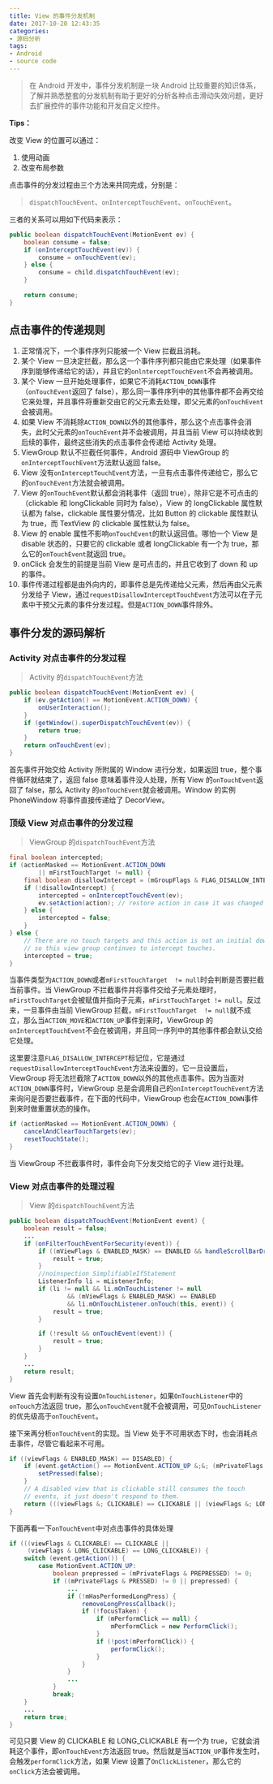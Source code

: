 ```yaml
---
title: View 的事件分发机制
date: 2017-10-20 12:43:35
categories:
- 源码分析
tags:
- Android
- source code
---
```

> 在 Android 开发中，事件分发机制是一块 Android 比较重要的知识体系，了解并熟悉整套的分发机制有助于更好的分析各种点击滑动失效问题，更好去扩展控件的事件功能和开发自定义控件。

<!--more-->

**Tips：**

改变 View 的位置可以通过：
1. 使用动画
2. 改变布局参数


点击事件的分发过程由三个方法来共同完成，分别是：

> `dispatchTouchEvent`、`onInterceptTouchEvent`、`onTouchEvent`。


三者的关系可以用如下代码来表示：

```Java
public boolean dispatchTouchEvent(MotionEvent ev) {
    boolean consume = false;
    if (onInterceptTouchEvent(ev)) {
        consume = onTouchEvent(ev);
    } else {
        consume = child.dispatchTouchEvent(ev);
    }
    
    return consume;
}
```



## 点击事件的传递规则

1. 正常情况下，一个事件序列只能被一个 View 拦截且消耗。
2. 某个 View 一旦决定拦截，那么这一个事件序列都只能由它来处理（如果事件序到能够传递给它的话），并且它的`onlnterceptTouchEvent`不会再被调用。
3. 某个 View 一旦开始处理事件，如果它不消耗`ACTION_DOWN`事件（`onTouchEvent`返回了 false），那么同一事件序列中的其他事件都不会再交给它来处理，并且事件将重新交由它的父元素去处理，即父元素的`onTouchEvent`会被调用。
4. 如果 View 不消耗除`ACTION_DOWN`以外的其他事件，那么这个点击事件会消失，此时父元素的`onTouchEvent`并不会被调用，并且当前 View 可以持续收到后续的事件，最终这些消失的点击事件会传递给 Activity 处理。
5.  ViewGroup 默认不拦截任何事件，Android 源码中 ViewGroup 的`onInterceptTouchEvent`方法默认返回 false。
6. View 没有`onInterceptTouchEvent`方法，一旦有点击事件传递给它，那么它的`onTouchEvent`方法就会被调用。
7. View 的`onTouchEvent`默认都会消耗事件（返回 true），除非它是不可点击的（clickable 和 longClickable 同时为 false），View 的 longClickable 属性默认都为 false，clickable 属性要分情况，比如 Button 的 clickable 属性默认为 true，而 TextView 的 clickable 属性默认为 false。
8. View 的 enable 属性不影响`onTouchEvent`的默认返回值。哪怕一个 View 是 disable 状态的，只要它的 clickable 或者 longClickable 有一个为 true，那么它的`onTouchEvent`就返回 true。
9. onClick 会发生的前提是当前 View 是可点击的，并且它收到了 down 和 up 的事件。
10. 事件传递过程都是由外向内的，即事件总是先传递给父元素，然后再由父元素分发给子 View，通过`requestDisallowInterceptTouchEvent`方法可以在子元素中干预父元素的事件分发过程。但是`ACTION_DOWN`事件除外。



## 事件分发的源码解析

### Activity 对点击事件的分发过程

> Activity 的`dispatchTouchEvent`方法

```java
public boolean dispatchTouchEvent(MotionEvent ev) {
    if (ev.getAction() == MotionEvent.ACTION_DOWN) {
        onUserInteraction();
    }
    if (getWindow().superDispatchTouchEvent(ev)) {
        return true;
    }
    return onTouchEvent(ev);
}
```

首先事件开始交给 Activity 所附属的 Window 进行分发，如果返回 true，整个事件循环就结束了，返回 false 意味着事件没人处理，所有 View 的`onTouchEvent`返回了 false，那么 Activity 的`onTouchEvent`就会被调用。Window 的实例 PhoneWindow 将事件直接传递给了 DecorView。



### 顶级 View 对点击事件的分发过程

>  ViewGroup 的`dispatchTouchEvent`方法

```Java
final boolean intercepted;
if (actionMasked == MotionEvent.ACTION_DOWN
        || mFirstTouchTarget != null) {
    final boolean disallowIntercept = (mGroupFlags & FLAG_DISALLOW_INTERCEPT) != 0;
    if (!disallowIntercept) {
        intercepted = onInterceptTouchEvent(ev);
        ev.setAction(action); // restore action in case it was changed
    } else {
        intercepted = false;
    }
} else {
    // There are no touch targets and this action is not an initial down
    // so this view group continues to intercept touches.
    intercepted = true;
}
```

当事件类型为`ACTION_DOWN`或者`mFirstTouchTarget  != null`时会判断是否要拦截当前事件。当 ViewGroup 不拦截事件并将事件交给子元素处理时，`mFirstTouchTarget`会被赋值并指向子元素，`mFirstTouchTarget != null`。反过来，一旦事件由当前 ViewGroup 拦截，`mFirstTouchTarget  != null`就不成立，那么当`ACTION_MOVE`和`ACTION_UP`事件到来时，ViewGroup 的`onInterceptTouchEvent`不会在被调用，并且同一序列中的其他事件都会默认交给它处理。

这里要注意`FLAG_DISALLOW_INTERCEPT`标记位，它是通过`requestDisallowInterceptTouchEvent`方法来设置的，它一旦设置后，ViewGroup 将无法拦截除了`ACTION_DOWN`以外的其他点击事件。因为当面对`ACTION_DOWN`事件时，ViewGroup 总是会调用自己的`onInterceptTouchEvent`方法来询问是否要拦截事件，在下面的代码中，ViewGroup 也会在`ACTION_DOWN`事件到来时做重置状态的操作。

```java
if (actionMasked == MotionEvent.ACTION_DOWN) {
    cancelAndClearTouchTargets(ev);
    resetTouchState();
}
```

当 ViewGroup 不拦截事件时，事件会向下分发交给它的子 View 进行处理。



### View 对点击事件的处理过程

> View 的`dispatchTouchEvent`方法

```java
public boolean dispatchTouchEvent(MotionEvent event) {
    boolean result = false;
    ...
    if (onFilterTouchEventForSecurity(event)) {
        if ((mViewFlags & ENABLED_MASK) == ENABLED && handleScrollBarDragging(event)) {
            result = true;
        }
        //noinspection SimplifiableIfStatement
        ListenerInfo li = mListenerInfo;
        if (li != null && li.mOnTouchListener != null
                && (mViewFlags & ENABLED_MASK) == ENABLED
                && li.mOnTouchListener.onTouch(this, event)) {
            result = true;
        }

        if (!result && onTouchEvent(event)) {
            result = true;
        }
    }
    ...
    return result;
}
```

View 首先会判断有没有设置`OnTouchListener`，如果`OnTouchListener`中的`onTouch`方法返回 true，那么`onTouchEvent`就不会被调用，可见`OnTouchListener`的优先级高于`onTouchEvent`。

接下来再分析`onTouchEvent`的实现。当 View 处于不可用状态下时，也会消耗点击事件，尽管它看起来不可用。

```java
if ((viewFlags & ENABLED_MASK) == DISABLED) { 
	if (event.getAction() == MotionEvent.ACTION_UP &;&; (mPrivateFlags &; PFLAG_PRESSED) != 0) { 
		setPressed(false); 
	} 
    // A disabled view that is clickable still consumes the touch 
    // events, it just doesn't respond to them. 
	return (((viewFlags &; CLICKABLE) == CLICKABLE || (viewFlags &; LONG_CLICKABLE) == LONG_CLICKABLE)); 
} 
```

下面再看一下`onTouchEvent`中对点击事件的具体处理

```java
if (((viewFlags & CLICKABLE) == CLICKABLE || 
     (viewFlags & LONG_CLICKABLE) == LONG_CLICKABLE)) {
    switch (event.getAction()) {
        case MotionEvent.ACTION_UP:
            boolean prepressed = (mPrivateFlags & PREPRESSED) != 0;
            if ((mPrivateFlags & PRESSED) != 0 || prepressed) {
                ...
                if (!mHasPerformedLongPress) {
                    removeLongPressCallback();
                    if (!focusTaken) {
                        if (mPerformClick == null) {
                            mPerformClick = new PerformClick();
                        }
                        if (!post(mPerformClick)) {
                            performClick();
                        }
                    }
                }
                ...
            }
            break;
    }
    ...
    return true;
}
```

可见只要 View 的 CLICKABLE 和 LONG_CLICKABLE 有一个为 true，它就会消耗这个事件，即`onTouchEvent`方法返回 true。然后就是当`ACTION_UP`事件发生时，会触发`performClick`方法，如果 View 设置了`OnClickListener`，那么它的`onClick`方法会被调用。
